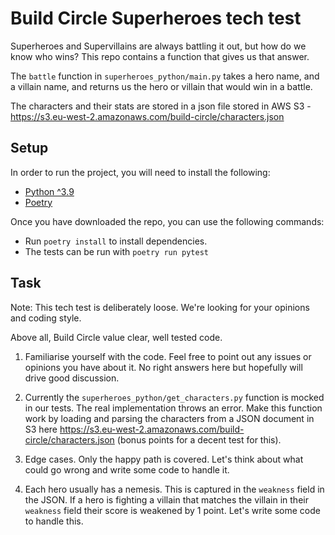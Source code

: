 # Build Circle Superheroes tech test

Superheroes and Supervillains are always battling it out, but how do we know who wins? This repo contains a function that gives us that answer. 

The `battle` function in `superheroes_python/main.py` takes a hero name, and a villain name, and returns us the hero or villain that would win in a battle.

The characters and their stats are stored in a json file stored in AWS S3 - https://s3.eu-west-2.amazonaws.com/build-circle/characters.json

## Setup
In order to run the project, you will need to install the following:
- [Python ^3.9](https://www.python.org/downloads/)
- [Poetry](https://python-poetry.org/docs/#installation)

Once you have downloaded the repo, you can use the following commands:
- Run `poetry install` to install dependencies.
- The tests can be run with `poetry run pytest`

## Task

Note: This tech test is deliberately loose. We're looking for your opinions and coding style.

Above all, Build Circle value clear, well tested code.

1. Familiarise yourself with the code. Feel free to point out any issues or opinions you have about it. No right answers here but hopefully will drive good discussion.

2. Currently the `superheroes_python/get_characters.py` function is mocked in our tests. The real implementation throws an error. Make this function work by loading and parsing the characters from a JSON document in S3 here https://s3.eu-west-2.amazonaws.com/build-circle/characters.json (bonus points for a decent test for this).

3. Edge cases. Only the happy path is covered. Let's think about what could go wrong and write some code to handle it.

4. Each hero usually has a nemesis. This is captured in the `weakness` field in the JSON. If a hero is fighting a villain that matches the villain in their `weakness` field their score is weakened by 1 point. Let's write some code to handle this.